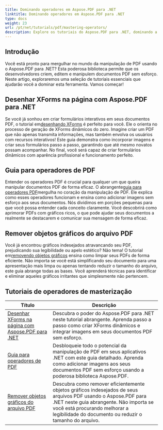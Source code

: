 ```yaml
---
title: Dominando operadores em Aspose.PDF para .NET
linktitle: Dominando operadores em Aspose.PDF para .NET
type: docs
weight: 23
url: /pt/net/tutorials/pdf/mastering-operators/
description: Explore os tutoriais do Aspose.PDF para .NET, dominando a manipulação de PDF com guias práticos sobre XForms, operadores de PDF e remoção de objetos gráficos.
---
```

## Introdução

Você está pronto para mergulhar no mundo da manipulação de PDF usando o Aspose.PDF para .NET? Esta poderosa biblioteca permite que os desenvolvedores criem, editem e manipulem documentos PDF sem esforço. Neste artigo, exploraremos uma seleção de tutoriais essenciais que ajudarão você a dominar esta ferramenta. Vamos começar!

## Desenhar XForms na página com Aspose.PDF para .NET
Se você já sonhou em criar formulários interativos em seus documentos PDF, o tutorial em[desenhando XForms](./draw-xforms-on-page/) é perfeito para você. Ele o orienta no processo de geração de XForms dinâmicos do zero. Imagine criar um PDF que não apenas transmita informações, mas também envolva os usuários com recursos interativos! Este guia demonstra como incorporar imagens e criar seus formulários passo a passo, garantindo que até mesmo novatos possam acompanhar. No final, você será capaz de criar formulários dinâmicos com aparência profissional e funcionamento perfeito.

## Guia para operadores de PDF
 Entender os operadores PDF é crucial para qualquer um que queira manipular documentos PDF de forma eficaz. O abrangente[guia para operadores PDF](./guide-to-pdf-operators/)mergulha no coração da manipulação de PDF. Ele explica como esses operadores funcionam e ensina como adicionar imagens sem esforço aos seus documentos. Nós dividimos em porções pequenas para que você possa entender cada conceito claramente. Você descobrirá como aprimorar PDFs com gráficos ricos, o que pode ajudar seus documentos a realmente se destacarem e comunicar sua mensagem de forma eficaz.

## Remover objetos gráficos do arquivo PDF
 Você já encontrou gráficos indesejados atravancando seu PDF, prejudicando sua legibilidade ou apelo estético? Não tema! O tutorial em[removendo objetos gráficos](./remove-graphics-objects-from-pdf-file/) ensina como limpar seus PDFs de forma eficiente. Não importa se você está simplificando seu documento para uma apresentação mais limpa ou apenas tentando reduzir o tamanho do arquivo, este guia abrange todas as bases. Você aprenderá técnicas para identificar e eliminar aqueles gráficos irritantes que simplesmente não pertencem. 

## Tutoriais de operadores de masterização
| Título | Descrição |
| --- | --- | 
| [Desenhar XForms na página com Aspose.PDF para .NET](./draw-xforms-on-page/) | Descubra o poder do Aspose.PDF para .NET neste tutorial abrangente. Aprenda passo a passo como criar XForms dinâmicos e integrar imagens em seus documentos PDF sem esforço. |  
| [Guia para operadores de PDF](./guide-to-pdf-operators/) | Desbloqueie todo o potencial da manipulação de PDF em seus aplicativos .NET com este guia detalhado. Aprenda como adicionar imagens aos seus documentos PDF sem esforço usando a poderosa biblioteca Aspose.PDF. |  
| [Remover objetos gráficos do arquivo PDF](./remove-graphics-objects-from-pdf-file/) | Descubra como remover eficientemente objetos gráficos indesejados de seus arquivos PDF usando o Aspose.PDF para .NET neste guia abrangente. Não importa se você está procurando melhorar a legibilidade do documento ou reduzir o tamanho do arquivo. |  